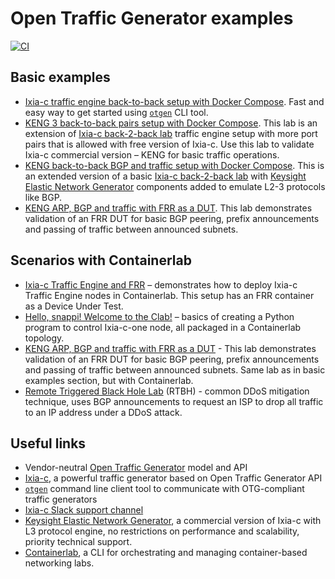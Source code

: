 # Open Traffic Generator examples
[![CI](https://github.com/open-traffic-generator/otg-examples/actions/workflows/ci.yml/badge.svg)](https://github.com/open-traffic-generator/otg-examples/actions/workflows/ci.yml)

## Basic examples

* [Ixia-c traffic engine back-to-back setup with Docker Compose](docker-compose/b2b). Fast and easy way to get started using [`otgen`](https://github.com/open-traffic-generator/otgen) CLI tool.
* [KENG 3 back-to-back pairs setup with Docker Compose](docker-compose/b2b-3pair). This lab is an extension of [Ixia-c back-2-back lab](docker-compose/b2b/README.md) traffic engine setup with more port pairs that is allowed with free version of Ixia-c. Use this lab to validate Ixia-c commercial version – KENG for basic traffic operations.
* [KENG back-to-back BGP and traffic setup with Docker Compose](docker-compose/cpdp-b2b). This is an extended version of a basic [Ixia-c back-2-back lab](docker-compose/b2b/README.md) with [Keysight Elastic Network Generator](https://www.keysight.com/us/en/products/network-test/protocol-load-test/keysight-elastic-network-generator.html) components added to emulate L2-3 protocols like BGP.
* [KENG ARP, BGP and traffic with FRR as a DUT](docker-compose/cpdp-frr). This lab demonstrates validation of an FRR DUT for basic BGP peering, prefix announcements and passing of traffic between announced subnets.

## Scenarios with Containerlab

* [Ixia-c Traffic Engine and FRR](/clab/ixia-c-te-frr) – demonstrates how to deploy Ixia-c Traffic Engine nodes in Containerlab. This setup has an FRR container as a Device Under Test.
* [Hello, snappi! Welcome to the Clab!](/clab/ixia-c-b2b) – basics of creating a Python program to control Ixia-c-one node, all packaged in a Containerlab topology.
* [KENG ARP, BGP and traffic with FRR as a DUT](clab/cpdp-frr) - This lab demonstrates validation of an FRR DUT for basic BGP peering, prefix announcements and passing of traffic between announced subnets. Same lab as in basic examples section, but with Containerlab. 
* [Remote Triggered Black Hole Lab](/clab/rtbh) (RTBH) - common DDoS mitigation technique, uses BGP announcements to request an ISP to drop all traffic to an IP address under a DDoS attack.

## Useful links

[//]: # (TODO add source tracking to the links)

* Vendor-neutral [Open Traffic Generator](https://github.com/open-traffic-generator) model and API
* [Ixia-c](https://github.com/open-traffic-generator/ixia-c), a powerful traffic generator based on Open Traffic Generator API
* [`otgen`](https://github.com/open-traffic-generator/otgen) command line client tool to communicate with OTG-compliant traffic generators
* [Ixia-c Slack support channel](https://github.com/open-traffic-generator/ixia-c/blob/main/docs/support.md)
* [Keysight Elastic Network Generator](https://www.keysight.com/us/en/products/network-test/protocol-load-test/keysight-elastic-network-generator.html), a commercial version of Ixia-c with L3 protocol engine, no restrictions on performance and scalability, priority technical support.
* [Containerlab](https://containerlab.dev/), a CLI for orchestrating and managing container-based networking labs.
